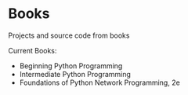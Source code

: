 # Books

Projects and source code from books

Current Books:
* Beginning Python Programming
* Intermediate Python Programming
* Foundations of Python Network Programming, 2e
